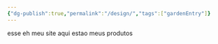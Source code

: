 ```yaml
---
{"dg-publish":true,"permalink":"/design/","tags":["gardenEntry"]}
---
```


esse eh meu site aqui estao meus produtos